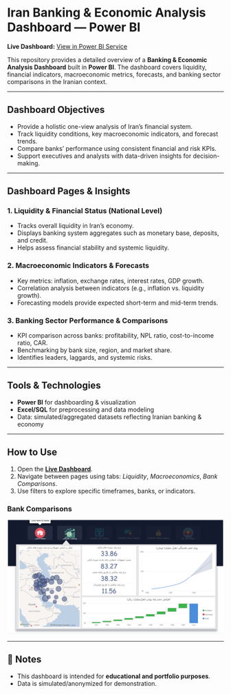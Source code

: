 # Iran Banking & Economic Analysis Dashboard — Power BI


**Live Dashboard:** [View in Power BI Service](https://app.powerbi.com/view?r=eyJrIjoiNTY4N2YzODAtN2NhYi00MjRlLWE1MmUtNWQ4ZjRmYTg5ODkzIiwidCI6IjljNTRkZmMyLTMxMTktNDVlMC1hYTIzLWE5Nzg5ZDZiNzIyOCIsImMiOjEwfQ==)


This repository provides a detailed overview of a **Banking & Economic Analysis Dashboard** built in **Power BI**. The dashboard covers liquidity, financial indicators, macroeconomic metrics, forecasts, and banking sector comparisons in the Iranian context.


---


## Dashboard Objectives
- Provide a holistic one-view analysis of Iran’s financial system.
- Track liquidity conditions, key macroeconomic indicators, and forecast trends.
- Compare banks’ performance using consistent financial and risk KPIs.
- Support executives and analysts with data-driven insights for decision-making.


---


## Dashboard Pages & Insights


### 1. **Liquidity & Financial Status (National Level)**
- Tracks overall liquidity in Iran’s economy.
- Displays banking system aggregates such as monetary base, deposits, and credit.
- Helps assess financial stability and systemic liquidity.


### 2. **Macroeconomic Indicators & Forecasts**
- Key metrics: inflation, exchange rates, interest rates, GDP growth.
- Correlation analysis between indicators (e.g., inflation vs. liquidity growth).
- Forecasting models provide expected short-term and mid-term trends.


### 3. **Banking Sector Performance & Comparisons**
- KPI comparison across banks: profitability, NPL ratio, cost-to-income ratio, CAR.
- Benchmarking by bank size, region, and market share.
- Identifies leaders, laggards, and systemic risks.


---


## Tools & Technologies
- **Power BI** for dashboarding & visualization
- **Excel/SQL** for preprocessing and data modeling
- Data: simulated/aggregated datasets reflecting Iranian banking & economy


---


## How to Use
1. Open the **[Live Dashboard](https://app.powerbi.com/view?r=eyJrIjoiNTY4N2YzODAtN2NhYi00MjRlLWE1MmUtNWQ4ZjRmYTg5ODkzIiwidCI6IjljNTRkZmMyLTMxMTktNDVlMC1hYTIzLWE5Nzg5ZDZiNzIyOCIsImMiOjEwfQ==)**.
2. Navigate between pages using tabs: *Liquidity*, *Macroeconomics*, *Bank Comparisons*.
3. Use filters to explore specific timeframes, banks, or indicators.

### Bank Comparisons
![Bank Comparisons](assets/screenshot-banks.png)


---


## 📢 Notes
- This dashboard is intended for **educational and portfolio purposes**.
- Data is simulated/anonymized for demonstration.
